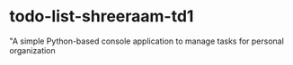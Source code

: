 # todo-list-shreeraam-td1
"A simple Python-based console application to manage tasks for personal organization
